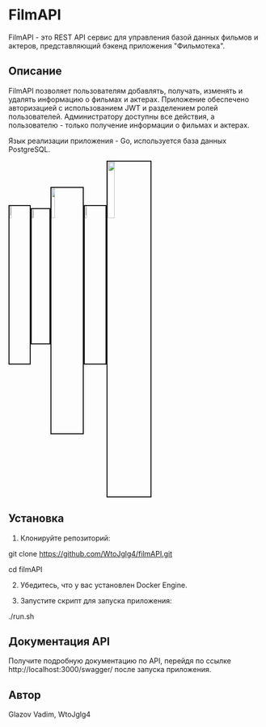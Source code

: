 # FilmAPI

FilmAPI - это REST API сервис для управления базой данных фильмов и актеров, представляющий бэкенд приложения "Фильмотека".

## Описание

FilmAPI позволяет пользователям добавлять, получать, изменять и удалять информацию о фильмах и актерах. Приложение обеспечено авторизацией с использованием JWT и разделением ролей пользователей. Администратору доступны все действия, а пользователю - только получение информации о фильмах и актерах.

Язык реализации приложения - Go, используется база данных PostgreSQL.


<!-- ![Go](images/go.png){width=200px} -->
<img src="https://go.dev/blog/go-brand/Go-Logo/PNG/Go-Logo_Blue.png" border="2% solid red" width="8%"/><img src="https://upload.wikimedia.org/wikipedia/commons/2/29/Postgresql_elephant.svg" border="2% solid red" width="6.8%"/><img src="https://upload.wikimedia.org/wikipedia/commons/e/ea/Docker_%28container_engine%29_logo_%28cropped%29.png" border="2% solid red" width="12.45%"/><img src="https://encrypted-tbn0.gstatic.com/images?q=tbn:ANd9GcRhS7TNcQhzz7g5vb5AGQpKM42slfGfZC56yM5y47-ecw&s" border="2% solid red" width="8%"/><img src="https://git-scm.com/images/logos/downloads/Git-Logo-2Color.png" border="2% solid red" width="17%"/>
<!-- ![PostgreSQL](images/postgres.png)
![Docker](images/docker.png)
![Docker-compose](images/docker-compose.png)
![Git](images/git.png) -->


## Установка

1. Клонируйте репозиторий:

git clone https://github.com/WtoJglg4/filmAPI.git

cd filmAPI

2. Убедитесь, что у вас установлен Docker Engine.

3. Запустите скрипт для запуска приложения:

./run.sh


## Документация API

Получите подробную документацию по API, перейдя по ссылке http://localhost:3000/swagger/ после запуска приложения.


## Автор

Glazov Vadim, WtoJglg4